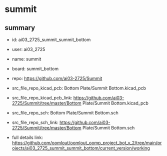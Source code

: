 # summit
 
## summary 
* id: ai03_2725_summit_summit_bottom
* user: ai03_2725
* name: summit
* board: summit_bottom
* repo: https://github.com/ai03-2725/Summit
* src_file_repo_kicad_pcb: Bottom Plate/Summit Bottom.kicad_pcb
* src_file_repo_kicad_pcb_link: https://github.com/ai03-2725/Summit/tree/master/Bottom Plate/Summit Bottom.kicad_pcb


* src_file_repo_sch: Bottom Plate/Summit Bottom.sch
* src_file_repo_sch_link: https://github.com/ai03-2725/Summit/tree/master/Bottom Plate/Summit Bottom.sch
* full details link: https://github.com/oomlout/oomlout_oomp_project_bot_v_2/tree/main/projects/ai03_2725_summit_summit_bottom/current_version/working  






